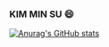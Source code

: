 ### KIM MIN SU 😄
[![Anurag's GitHub stats](https://github-readme-stats.vercel.app/api?username=km6293)](https://github.com/km6293/github-readme-stats)

<!--
**km6293/km6293** is a ✨ _special_ ✨ repository because its `README.md` (this file) appears on your GitHub profile.

Here are some ideas to get you started:

- 🔭 I’m currently working on ...
- 🌱 I’m currently learning ...
- 👯 I’m looking to collaborate on ...
- 🤔 I’m looking for help with ...
- 💬 Ask me about ...
- 📫 How to reach me: ...
- 😄 Pronouns: ...
- ⚡ Fun fact: ...
-->
